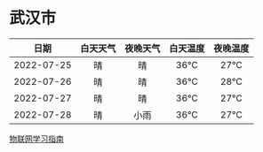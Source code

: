 # 武汉市
|日期|白天天气|夜晚天气|白天温度|夜晚温度|
|:--:|:--:|:--:|:--:|:--:|
|2022-07-25|晴|晴|36℃|27℃|
|2022-07-26|晴|晴|36℃|28℃|
|2022-07-27|晴|晴|36℃|27℃|
|2022-07-28|晴|小雨|36℃|27℃|
 
[物联网学习指南](http://doc.lziqi.top/IoT)
